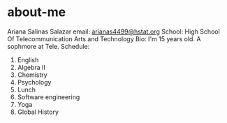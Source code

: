 # about-me
Ariana Salinas Salazar 
email: 
arianas4499@hstat.org
School: 
High School Of Telecommunication Arts and Technology 
Bio: 
I'm 15 years old. A sophmore at Tele. 
Schedule: 
1. English
2. Algebra II
3. Chemistry
4. Psychology
5. Lunch
6. Software engineering
7. Yoga
8. Global History 
